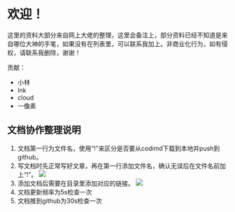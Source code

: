 # 欢迎！

这里的资料大部分来自网上大佬的整理，这里会备注上，部分资料已经不知道是来自哪位大神的手笔，如果没有在列表里，可以联系我加上。非商业化行为，如有侵权，请联系我删除，谢谢！

贡献：

- 小林
- lnk
- cloud
- 一像素

## 文档协作整理说明

1. 文档第一行为文件名，使用“!”来区分是否要从codimd下载到本地并push到github。
2. 写文档时先正常写好文章，再在第一行添加文件名，确认无误后在文件名前加上“!”。
![](/uploads/upload_ea1a8d83439265f8d62cf43b31b3da7e.png)
3. 添加文档后需要在目录里添加对应的链接。
![](/uploads/upload_88f4073f3f2ab3173dd5313f49de286d.png)
4. 文档更新频率为5s检查一次
5. 文档推到github为30s检查一次

<script src="https://utteranc.es/client.js"
        repo="qianlnk/blog"
        issue-term="pathname"
        theme="github-light"  
        crossorigin="anonymous"
        async>
</script>